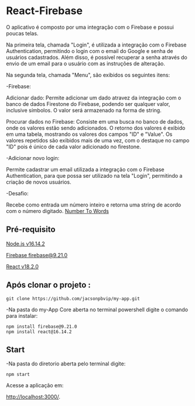 # React-Firebase
O aplicativo é composto por uma integração com o Firebase e possui poucas telas.

Na primeira tela, chamada "Login", é utilizada a integração com o Firebase Authentication, permitindo o login com o email do Google e senha de usuários cadastrados. Além disso, é possível recuperar a senha através do envio de um email para o usuário com as instruções de alteração.

Na segunda tela, chamada "Menu", são exibidos os seguintes itens:

-Firebase:

Adicionar dado: Permite adicionar um dado atravez da integração com o banco de dados Firestone do Firebase, podendo ser qualquer valor, inclusive símbolos. O valor será armazenado na forma de string.

Procurar dados no Firebase: Consiste em uma busca no banco de dados, onde os valores estão sendo adicionados. O retorno dos valores é exibido em uma tabela, mostrando os valores dos campos "ID" e "Value". Os valores repetidos são exibidos mais de uma vez, com o destaque no campo "ID" pois é único de cada valor adicionado no firestone.

-Adicionar novo login: 

Permite cadastrar um email utilizada a integração com o Firebase Authentication, para que possa ser utilizado na tela "Login", permitindo a criação de novos usuários.

-Desafio: 

Recebe como entrada um número inteiro e retorna uma string de acordo com o número digitado.
[Number To Words](https://www.npmjs.com/package/number-to-words)

## Pré-requisito

[Node.js v16.14.2](https://nodejs.org/en/blog/release/v16.16.0)

[Firebase firebase@9.21.0](https://firebase.google.com/docs/cli)

[React v18.2.0](https://react.dev/learn/start-a-new-react-project)

## Após clonar o projeto :

    git clone https://github.com/jacsonpbvip/my-app.git

-Na pasta do my-App Core aberta no terminal powershell digite o comando para instalar:

    npm install firebase@9.21.0
    npm install react@16.14.2

## Start
-Na pasta do diretorio aberta pelo terminal digite:

    npm start

Acesse a aplicação em:

[http://localhost:3000/](http://localhost:3000/).